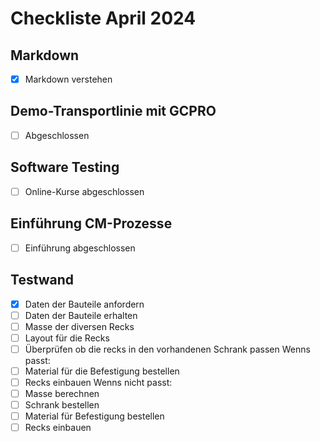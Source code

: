 # Checkliste April 2024

## Markdown

- [x] Markdown verstehen

## Demo-Transportlinie mit GCPRO

- [ ] Abgeschlossen

## Software Testing

- [ ] Online-Kurse abgeschlossen

## Einführung CM-Prozesse

- [ ] Einführung abgeschlossen

## Testwand

- [X] Daten der Bauteile anfordern
- [ ] Daten der Bauteile erhalten
- [ ] Masse der diversen Recks
- [ ] Layout für die Recks
- [ ] Überprüfen ob die recks in den vorhandenen Schrank passen
Wenns passt:
- [ ] Material für die Befestigung bestellen
- [ ] Recks einbauen
Wenns nicht passt:
- [ ] Masse berechnen
- [ ] Schrank bestellen
- [ ] Material für Befestigung bestellen
- [ ] Recks einbauen
